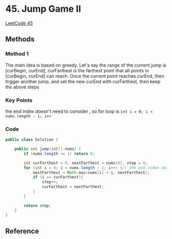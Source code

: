 # 45. Jump Game II

[LeetCode 45](https://leetcode.com/problems/jump-game-ii/)

## Methods

### Method 1

The main idea is based on greedy. Let's say the range of the current jump is [curBegin, curEnd], curFarthest is the farthest point that all points in [curBegin, curEnd] can reach. Once the current point reaches curEnd, then trigger another jump, and set the new curEnd with curFarthest, then keep the above steps

### Key Points

the end index doesn't need to consider , so for loop is `int i = 0; i < nums.length - 1; i++`

### Code

```java
public class Solution {

    public int jump(int[] nums) {
        if (nums.length <= 1) return 0;

        int curFarthest = 0, nextFarthest = nums[0], step = 0;
        for (int i = 0; i < nums.length - 1; i++) {// the end index doesn't need to consider
            nextFarthest = Math.max(nums[i] + i, nextFarthest);
            if (i == curFarthest){
                step++;
                curFarthest = nextFarthest;
            }
        }

        return step;
    }
}

```

## Reference